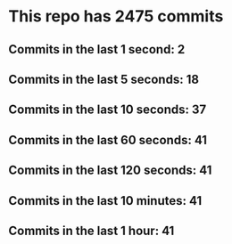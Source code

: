 # This repo has 2475 commits

## Commits in the last 1 second: 2
## Commits in the last 5 seconds: 18
## Commits in the last 10 seconds: 37
## Commits in the last 60 seconds: 41
## Commits in the last 120 seconds: 41
## Commits in the last 10 minutes: 41
## Commits in the last 1 hour: 41
